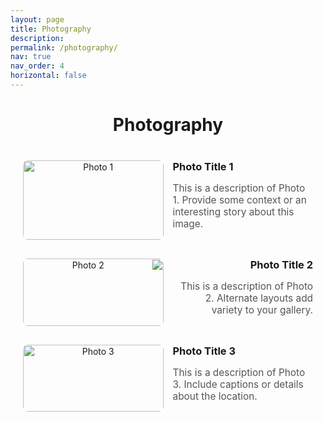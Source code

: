 ```yaml
---
layout: page
title: Photography
description: 
permalink: /photography/
nav: true
nav_order: 4
horizontal: false
---
```



<div style="text-align: center;">

<h1 style="font-size: 2em; margin-bottom: 20px;">Photography</h1>

<div style="display: grid; gap: 30px; padding: 20px;">

<!-- Photo with description to the right -->
<div style="display: grid; grid-template-columns: 1fr 1fr; gap: 15px; align-items: center;">
    <img src="{{ site.baseurl }}/assets/img/Photos/Photo1.jpg" alt="Photo 1" style="width: 100%; max-width: 400px; border-radius: 8px;">
    <div style="text-align: left;">
        <h3 style="margin: 0;">Photo Title 1</h3>
        <p style="font-size: 1.1em; color: #555;">This is a description of Photo 1. Provide some context or an interesting story about this image.</p>
    </div>
</div>

<!-- Photo with description to the left -->
<div style="display: grid; grid-template-columns: 1fr 1fr; gap: 15px; align-items: center; direction: rtl;">
    <div style="text-align: right; direction: ltr;">
        <h3 style="margin: 0;">Photo Title 2</h3>
        <p style="font-size: 1.1em; color: #555;">This is a description of Photo 2. Alternate layouts add variety to your gallery.</p>
    </div>
    <img src="{{ site.baseurl }}/assets/img/Photos/Photo2.jpg" alt="Photo 2" style="width: 100%; max-width: 400px; border-radius: 8px;">
</div>

<!-- Add more photo-description pairs -->
<div style="display: grid; grid-template-columns: 1fr 1fr; gap: 15px; align-items: center;">
    <img src="{{ site.baseurl }}/assets/img/Photos/Photo3.jpg" alt="Photo 3" style="width: 100%; max-width: 400px; border-radius: 8px;">
    <div style="text-align: left;">
        <h3 style="margin: 0;">Photo Title 3</h3>
        <p style="font-size: 1.1em; color: #555;">This is a description of Photo 3. Include captions or details about the location.</p>
    </div>
</div>

</div>

</div>